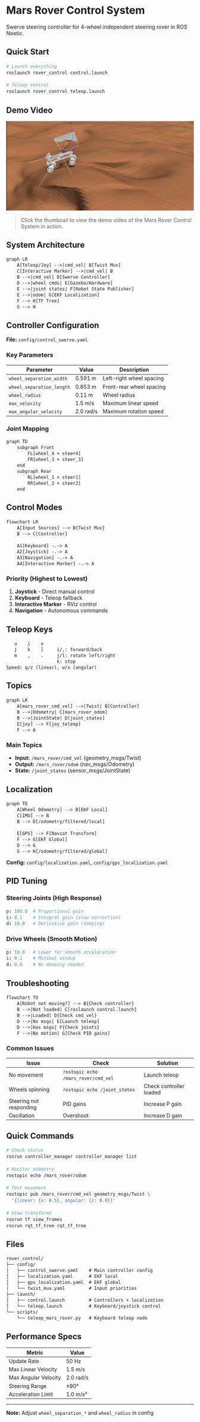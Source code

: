 # Mars Rover Control System

Swerve steering controller for 4-wheel independent steering rover in ROS Noetic.

## Quick Start

```bash
# Launch everything
roslaunch rover_control control.launch

# Teleop control
roslaunch rover_control teleop.launch
```
## Demo Video

[![Mars Rover Control Demo](image.png)](video.webm)

> Click the thumbnail to view the demo video of the Mars Rover Control System in action.

## System Architecture

```mermaid
graph LR
    A[Teleop/Joy] -->|cmd_vel| B[Twist Mux]
    C[Interactive Marker] -->|cmd_vel| B
    B -->|cmd_vel| D[Swerve Controller]
    D -->|wheel cmds| E[Gazebo/Hardware]
    E -->|joint states| F[Robot State Publisher]
    E -->|odom| G[EKF Localization]
    F --> H[TF Tree]
    G --> H
```

## Controller Configuration

**File:** `config/control_swerve.yaml`

### Key Parameters

| Parameter | Value | Description |
|-----------|-------|-------------|
| `wheel_separation_width` | 0.591 m | Left-right wheel spacing |
| `wheel_separation_length` | 0.853 m | Front-rear wheel spacing |
| `wheel_radius` | 0.11 m | Wheel radius |
| `max_velocity` | 1.5 m/s | Maximum linear speed |
| `max_angular_velocity` | 2.0 rad/s | Maximum rotation speed |

### Joint Mapping

```mermaid
graph TD
    subgraph Front
        FL[wheel_4 + steer4]
        FR[wheel_3 + steer_3]
    end
    subgraph Rear
        RL[wheel_1 + steer1]
        RR[wheel_2 + steer2]
    end
```

## Control Modes

```mermaid
flowchart LR
    A[Input Sources] --> B{Twist Mux}
    B --> C[Controller]
    
    A1[Keyboard] -.-> A
    A2[Joystick] -.-> A
    A3[Navigation] -.-> A
    A4[Interactive Marker] -.-> A
```

### Priority (Highest to Lowest)

1. **Joystick** - Direct manual control
2. **Keyboard** - Teleop fallback
3. **Interactive Marker** - RViz control
4. **Navigation** - Autonomous commands

## Teleop Keys

```
   u    i    o
   j    k    l     i/,: forward/back
   m    ,    .     j/l: rotate left/right
                   k: stop
Speed: q/z (linear), w/x (angular)
```

## Topics

```mermaid
graph LR
    A[mars_rover_cmd_vel] -->|Twist| B[Controller]
    B -->|Odometry| C[mars_rover_odom]
    B -->|JointState| D[joint_states]
    E[joy] --> F[joy_teleop]
    F --> A
```

### Main Topics

- **Input:** `/mars_rover/cmd_vel` (geometry_msgs/Twist)
- **Output:** `/mars_rover/odom` (nav_msgs/Odometry)
- **State:** `/joint_states` (sensor_msgs/JointState)

## Localization

```mermaid
graph TD
    A[Wheel Odometry] --> B[EKF Local]
    C[IMU] --> B
    B --> D[/odometry/filtered/local]
    
    E[GPS] --> F[Navsat Transform]
    F --> G[EKF Global]
    D --> G
    G --> H[/odometry/filtered/global]
```

**Config:** `config/localization.yaml`, `config/gps_localization.yaml`

## PID Tuning

### Steering Joints (High Response)
```yaml
p: 100.0  # Proportional gain
i: 0.1    # Integral gain (slow correction)
d: 10.0   # Derivative gain (damping)
```

### Drive Wheels (Smooth Motion)
```yaml
p: 10.0   # Lower for smooth acceleration
i: 0.1    # Minimal windup
d: 0.0    # No damping needed
```

## Troubleshooting

```mermaid
flowchart TD
    A[Robot not moving?] --> B{Check controller}
    B -->|Not loaded| C[roslaunch control.launch]
    B -->|Loaded| D{Check cmd_vel}
    D -->|No msgs| E[Launch teleop]
    D -->|Has msgs| F{Check joints}
    F -->|No motion| G[Check PID gains]
```

### Common Issues

| Issue | Check | Solution |
|-------|-------|----------|
| No movement | `rostopic echo /mars_rover/cmd_vel` | Launch teleop |
| Wheels spinning | `rostopic echo /joint_states` | Check controller loaded |
| Steering not responding | PID gains | Increase P gain |
| Oscillation | Overshoot | Increase D gain |

## Quick Commands

```bash
# Check status
rosrun controller_manager controller_manager list

# Monitor odometry
rostopic echo /mars_rover/odom

# Test movement
rostopic pub /mars_rover/cmd_vel geometry_msgs/Twist \
  '{linear: {x: 0.5}, angular: {z: 0.0}}'

# View transforms
rosrun tf view_frames
rosrun rqt_tf_tree rqt_tf_tree
```

## Files

```
rover_control/
├── config/
│   ├── control_swerve.yaml    # Main controller config
│   ├── localization.yaml      # EKF local
│   ├── gps_localization.yaml  # EKF global
│   └── twist_mux.yaml         # Input priorities
├── launch/
│   ├── control.launch         # Controllers + localization
│   └── teleop.launch          # Keyboard/joystick control
└── scripts/
    └── teleop_mars_rover.py   # Keyboard teleop node
```

## Performance Specs

| Metric | Value |
|--------|-------|
| Update Rate | 50 Hz |
| Max Linear Velocity | 1.5 m/s |
| Max Angular Velocity | 2.0 rad/s |
| Steering Range | ±90° |
| Acceleration Limit | 1.0 m/s² |

---

**Note:** Adjust `wheel_separation_*` and `wheel_radius` in config